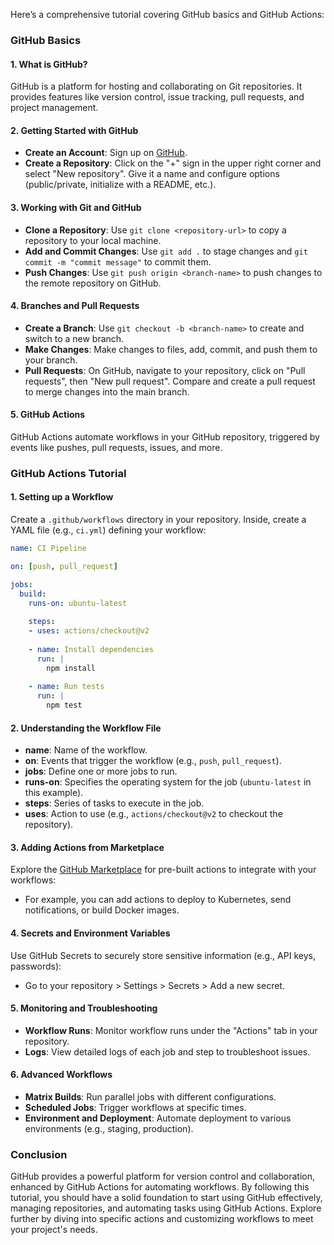Here’s a comprehensive tutorial covering GitHub basics and GitHub Actions:

### GitHub Basics

#### 1. What is GitHub?
GitHub is a platform for hosting and collaborating on Git repositories. It provides features like version control, issue tracking, pull requests, and project management.

#### 2. Getting Started with GitHub
- **Create an Account**: Sign up on [GitHub](https://github.com).
- **Create a Repository**: Click on the "+" sign in the upper right corner and select "New repository". Give it a name and configure options (public/private, initialize with a README, etc.).

#### 3. Working with Git and GitHub
- **Clone a Repository**: Use `git clone <repository-url>` to copy a repository to your local machine.
- **Add and Commit Changes**: Use `git add .` to stage changes and `git commit -m "commit message"` to commit them.
- **Push Changes**: Use `git push origin <branch-name>` to push changes to the remote repository on GitHub.

#### 4. Branches and Pull Requests
- **Create a Branch**: Use `git checkout -b <branch-name>` to create and switch to a new branch.
- **Make Changes**: Make changes to files, add, commit, and push them to your branch.
- **Pull Requests**: On GitHub, navigate to your repository, click on "Pull requests", then "New pull request". Compare and create a pull request to merge changes into the main branch.

#### 5. GitHub Actions
GitHub Actions automate workflows in your GitHub repository, triggered by events like pushes, pull requests, issues, and more.

### GitHub Actions Tutorial

#### 1. Setting up a Workflow
Create a `.github/workflows` directory in your repository. Inside, create a YAML file (e.g., `ci.yml`) defining your workflow:

```yaml
name: CI Pipeline

on: [push, pull_request]

jobs:
  build:
    runs-on: ubuntu-latest
    
    steps:
    - uses: actions/checkout@v2
      
    - name: Install dependencies
      run: |
        npm install
        
    - name: Run tests
      run: |
        npm test
```

#### 2. Understanding the Workflow File
- **name**: Name of the workflow.
- **on**: Events that trigger the workflow (e.g., `push`, `pull_request`).
- **jobs**: Define one or more jobs to run.
- **runs-on**: Specifies the operating system for the job (`ubuntu-latest` in this example).
- **steps**: Series of tasks to execute in the job.
- **uses**: Action to use (e.g., `actions/checkout@v2` to checkout the repository).

#### 3. Adding Actions from Marketplace
Explore the [GitHub Marketplace](https://github.com/marketplace?type=actions) for pre-built actions to integrate with your workflows:
- For example, you can add actions to deploy to Kubernetes, send notifications, or build Docker images.

#### 4. Secrets and Environment Variables
Use GitHub Secrets to securely store sensitive information (e.g., API keys, passwords):
- Go to your repository > Settings > Secrets > Add a new secret.

#### 5. Monitoring and Troubleshooting
- **Workflow Runs**: Monitor workflow runs under the "Actions" tab in your repository.
- **Logs**: View detailed logs of each job and step to troubleshoot issues.

#### 6. Advanced Workflows
- **Matrix Builds**: Run parallel jobs with different configurations.
- **Scheduled Jobs**: Trigger workflows at specific times.
- **Environment and Deployment**: Automate deployment to various environments (e.g., staging, production).

### Conclusion
GitHub provides a powerful platform for version control and collaboration, enhanced by GitHub Actions for automating workflows. By following this tutorial, you should have a solid foundation to start using GitHub effectively, managing repositories, and automating tasks using GitHub Actions. Explore further by diving into specific actions and customizing workflows to meet your project's needs.
